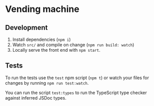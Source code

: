 # Vending machine

## Development

1. Install dependencies (`npm i`)
2. Watch `src/` and compile on change (`npm run build: watch`)
3. Locally serve the front end with `npm start`.

## Tests

To run the tests use the `test` npm script (`npm t`) or watch your files for changes by running `npm run test:watch`.

You can run the script `test:types` to run the TypeScript type checker against inferred JSDoc types.
